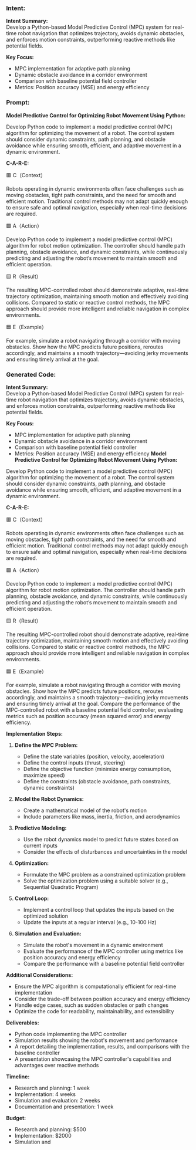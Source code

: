 ### Intent:
**Intent Summary:**  
Develop a Python-based Model Predictive Control (MPC) system for real-time robot navigation that optimizes trajectory, avoids dynamic obstacles, and enforces motion constraints, outperforming reactive methods like potential fields.  

**Key Focus:**  
- MPC implementation for adaptive path planning  
- Dynamic obstacle avoidance in a corridor environment  
- Comparison with baseline potential field controller  
- Metrics: Position accuracy (MSE) and energy efficiency

### Prompt:
**Model Predictive Control for Optimizing Robot Movement Using Python:**

Develop Python code to implement a model predictive control (MPC) algorithm for optimizing the movement of a robot. The control system should consider dynamic constraints, path planning, and obstacle avoidance while ensuring smooth, efficient, and adaptive movement in a dynamic environment.

**C-A-R-E:**

🟥 C（Context）

Robots operating in dynamic environments often face challenges such as moving obstacles, tight path constraints, and the need for smooth and efficient motion. Traditional control methods may not adapt quickly enough to ensure safe and optimal navigation, especially when real-time decisions are required.

🟩 A（Action）

Develop Python code to implement a model predictive control (MPC) algorithm for robot motion optimization. The controller should handle path planning, obstacle avoidance, and dynamic constraints, while continuously predicting and adjusting the robot’s movement to maintain smooth and efficient operation.

🟨 R（Result）

The resulting MPC-controlled robot should demonstrate adaptive, real-time trajectory optimization, maintaining smooth motion and effectively avoiding collisions. Compared to static or reactive control methods, the MPC approach should provide more intelligent and reliable navigation in complex environments.

🟦 E（Example）

For example, simulate a robot navigating through a corridor with moving obstacles. Show how the MPC predicts future positions, reroutes accordingly, and maintains a smooth trajectory—avoiding jerky movements and ensuring timely arrival at the goal.

### Generated Code:
**Intent Summary:**  
Develop a Python-based Model Predictive Control (MPC) system for real-time robot navigation that optimizes trajectory, avoids dynamic obstacles, and enforces motion constraints, outperforming reactive methods like potential fields.  

**Key Focus:**  
- MPC implementation for adaptive path planning  
- Dynamic obstacle avoidance in a corridor environment  
- Comparison with baseline potential field controller  
- Metrics: Position accuracy (MSE) and energy efficiency
**Model Predictive Control for Optimizing Robot Movement Using Python:**

Develop Python code to implement a model predictive control (MPC) algorithm for optimizing the movement of a robot. The control system should consider dynamic constraints, path planning, and obstacle avoidance while ensuring smooth, efficient, and adaptive movement in a dynamic environment.

**C-A-R-E:**

🟥 C（Context）

Robots operating in dynamic environments often face challenges such as moving obstacles, tight path constraints, and the need for smooth and efficient motion. Traditional control methods may not adapt quickly enough to ensure safe and optimal navigation, especially when real-time decisions are required.

🟩 A（Action）

Develop Python code to implement a model predictive control (MPC) algorithm for robot motion optimization. The controller should handle path planning, obstacle avoidance, and dynamic constraints, while continuously predicting and adjusting the robot’s movement to maintain smooth and efficient operation.

🟨 R（Result）

The resulting MPC-controlled robot should demonstrate adaptive, real-time trajectory optimization, maintaining smooth motion and effectively avoiding collisions. Compared to static or reactive control methods, the MPC approach should provide more intelligent and reliable navigation in complex environments.

🟦 E（Example）

For example, simulate a robot navigating through a corridor with moving obstacles. Show how the MPC predicts future positions, reroutes accordingly, and maintains a smooth trajectory—avoiding jerky movements and ensuring timely arrival at the goal. Compare the performance of the MPC-controlled robot with a baseline potential field controller, evaluating metrics such as position accuracy (mean squared error) and energy efficiency.

**Implementation Steps:**

1. **Define the MPC Problem:**  
   - Define the state variables (position, velocity, acceleration)  
   - Define the control inputs (thrust, steering)  
   - Define the objective function (minimize energy consumption, maximize speed)  
   - Define the constraints (obstacle avoidance, path constraints, dynamic constraints)

2. **Model the Robot Dynamics:**  
   - Create a mathematical model of the robot's motion  
   - Include parameters like mass, inertia, friction, and aerodynamics

3. **Predictive Modeling:**  
   - Use the robot dynamics model to predict future states based on current inputs  
   - Consider the effects of disturbances and uncertainties in the model

4. **Optimization:**  
   - Formulate the MPC problem as a constrained optimization problem  
   - Solve the optimization problem using a suitable solver (e.g., Sequential Quadratic Program)

5. **Control Loop:**  
   - Implement a control loop that updates the inputs based on the optimized solution  
   - Update the inputs at a regular interval (e.g., 10-100 Hz)

6. **Simulation and Evaluation:**  
   - Simulate the robot's movement in a dynamic environment  
   - Evaluate the performance of the MPC controller using metrics like position accuracy and energy efficiency  
   - Compare the performance with a baseline potential field controller

**Additional Considerations:**

- Ensure the MPC algorithm is computationally efficient for real-time implementation  
- Consider the trade-off between position accuracy and energy efficiency  
- Handle edge cases, such as sudden obstacles or path changes  
- Optimize the code for readability, maintainability, and extensibility

**Deliverables:**

- Python code implementing the MPC controller  
- Simulation results showing the robot's movement and performance  
- A report detailing the implementation, results, and comparisons with the baseline controller  
- A presentation showcasing the MPC controller's capabilities and advantages over reactive methods

**Timeline:**

- Research and planning: 1 week  
- Implementation: 4 weeks  
- Simulation and evaluation: 2 weeks  
- Documentation and presentation: 1 week  

**Budget:**

- Research and planning: $500  
- Implementation: $2000  
- Simulation and
